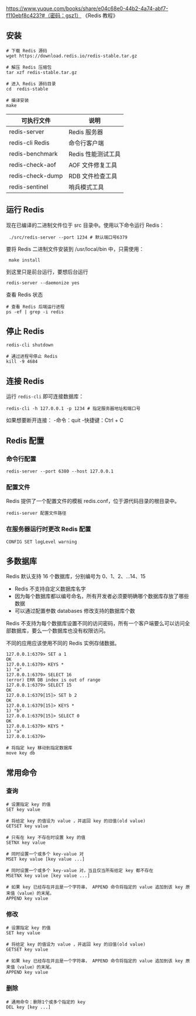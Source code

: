 https://www.yuque.com/books/share/e04c68e0-44b2-4a74-abf7-f110ebf8c423?#（密码：gsz1） 《Redis 教程》

## 安装

```shell
# 下载 Redis 源码
wget https://download.redis.io/redis-stable.tar.gz

# 解压 Redis 压缩包
tar xzf redis-stable.tar.gz

# 进入 Redis 源码目录
cd  redis-stable

# 编译安装
make
```

| 可执行文件       | 说明               |
| ---------------- | ------------------ |
| redis-server     | Redis 服务器       |
| redis-cli Redis  | 命令行客户端       |
| redis-benchmark  | Redis 性能测试工具 |
| redis-check-aof  | AOF 文件修复工具   |
| redis-check-dump | RDB 文件检查工具   |
| redis-sentinel   | 哨兵模式工具       |

## 运行 Redis

现在已编译的二进制文件位于 src 目录中。使用以下命令运行 Redis：

```shell
 ./src/redis-server --port 1234 # 默认端口号6379
```

要将 Redis 二进制文件安装到 /usr/local/bin 中，只需使用：

```shell
 make install
```

到这里只是前台运行，要想后台运行

```shell
redis-server --daemonize yes
```

查看 Redis 状态

```shell
# 查看 Redis 后端运行进程
ps -ef | grep -i redis
```

## 停止 Redis

```shell
redis-cli shutdown

# 通过进程号停止 Redis
kill -9 4684
```

## 连接 Redis

运行 `redis-cli` 即可连接数据库：

```shell
redis-cli -h 127.0.0.1 -p 1234 # 指定服务器地址和端口号
```

如果想要断开连接： -命令：quit -快捷键：Ctrl + C

## Redis 配置

### 命令行配置

```shell
redis-server --port 6380 --host 127.0.0.1
```

### 配置文件

Redis 提供了一个配置文件的模板 redis.conf，位于源代码目录的根目录中。

```shell
redis-server 配置文件路径
```

### 在服务器运行时更改 Redis 配置

```shell
CONFIG SET logLevel warning
```

## 多数据库

Redis 默认支持 16 个数据库，分别编号为 0、1、2、...14、15

- Redis 不支持自定义数据库名字
- 因为每个数据库都以编号命名，所有开发者必须要明确哪个数据库存放了哪些数据
- 可以通过配置参数 databases 修改支持的数据库个数

Redis 不支持为每个数据库设置不同的访问密码，所有一个客户端要么可以访问全部数据库，要么一个数据库也没有权限访问。

不同的应用应该使用不同的 Redis 实例存储数据。

```shell
127.0.0.1:6379> SET a 1
OK
127.0.0.1:6379> KEYS *
1) "a"
127.0.0.1:6379> SELECT 16
(error) ERR DB index is out of range
127.0.0.1:6379> SELECT 15
OK
127.0.0.1:6379[15]> SET b 2
OK
127.0.0.1:6379[15]> KEYS *
1) "b"
127.0.0.1:6379[15]> SELECT 0
OK
127.0.0.1:6379> KEYS *
1) "a"
127.0.0.1:6379>

# 将指定 key 移动到指定数据库
move key db
```

## 常用命令

### 查询

```shell
# 设置指定 key 的值
SET key value

# 将给定 key 的值设为 value ，并返回 key 的旧值(old value)
GETSET key value

# 只有在 key 不存在时设置 key 的值
SETNX key value

# 同时设置一个或多个 key-value 对
MSET key value [key value ...]

# 同时设置一个或多个 key-value 对，当且仅当所有给定 key 都不存在
MSETNX key value [key value ...]

# 如果 key 已经存在并且是一个字符串， APPEND 命令将指定的 value 追加到该 key 原来值（value）的末尾。
APPEND key value
```

### 修改

```shell
# 设置指定 key 的值
SET key value

# 将给定 key 的值设为 value ，并返回 key 的旧值(old value)
GETSET key value

# 如果 key 已经存在并且是一个字符串， APPEND 命令将指定的 value 追加到该 key 原来值（value）的末尾。
APPEND key value
```

### 删除

```shell
# 通用命令：删除1个或多个指定的 key
DEL key [key ...]
```
